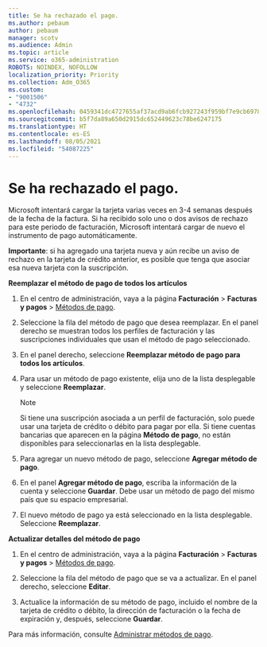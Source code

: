 ```yaml
---
title: Se ha rechazado el pago.
ms.author: pebaum
author: pebaum
manager: scotv
ms.audience: Admin
ms.topic: article
ms.service: o365-administration
ROBOTS: NOINDEX, NOFOLLOW
localization_priority: Priority
ms.collection: Adm_O365
ms.custom:
- "9001506"
- "4732"
ms.openlocfilehash: 0459341dc4727655af37acd9ab6fcb927243f959bf7e9cb69787e3813658342d
ms.sourcegitcommit: b5f7da89a650d2915dc652449623c78be6247175
ms.translationtype: HT
ms.contentlocale: es-ES
ms.lasthandoff: 08/05/2021
ms.locfileid: "54087225"
---
```

# <a name="your-payment-was-declined"></a>Se ha rechazado el pago.

Microsoft intentará cargar la tarjeta varias veces en 3-4 semanas después de la fecha de la factura.  Si ha recibido solo uno o dos avisos de rechazo para este periodo de facturación, Microsoft intentará cargar de nuevo el instrumento de pago automáticamente.  

**Importante**: si ha agregado una tarjeta nueva y aún recibe un aviso de rechazo en la tarjeta de crédito anterior, es posible que tenga que asociar esa nueva tarjeta con la suscripción.

**Reemplazar el método de pago de todos los artículos**

1. En el centro de administración, vaya a la página **Facturación** > **Facturas y pagos** > [Métodos de pago](https://go.microsoft.com/fwlink/p/?linkid=2018806).

2. Seleccione la fila del método de pago que desea reemplazar. En el panel derecho se muestran todos los perfiles de facturación y las suscripciones individuales que usan el método de pago seleccionado.

3. En el panel derecho, seleccione **Reemplazar método de pago para todos los artículos**.

4. Para usar un método de pago existente, elija uno de la lista desplegable y seleccione **Reemplazar**.

    > [!NOTE]
    > Si tiene una suscripción asociada a un perfil de facturación, solo puede usar una tarjeta de crédito o débito para pagar por ella. Si tiene cuentas bancarias que aparecen en la página **Método de pago**, no están disponibles para seleccionarlas en la lista desplegable.

5. Para agregar un nuevo método de pago, seleccione **Agregar método de pago**.

6. En el panel **Agregar método de pago**, escriba la información de la cuenta y seleccione **Guardar**. Debe usar un método de pago del mismo país que su espacio empresarial.

7. El nuevo método de pago ya está seleccionado en la lista desplegable. Seleccione **Reemplazar**.

**Actualizar detalles del método de pago**

1. En el centro de administración, vaya a la página **Facturación** > **Facturas y pagos** > [Métodos de pago](https://go.microsoft.com/fwlink/p/?linkid=2018806).

2. Seleccione la fila del método de pago que se va a actualizar. En el panel derecho, seleccione **Editar**.

3. Actualice la información de su método de pago, incluido el nombre de la tarjeta de crédito o débito, la dirección de facturación o la fecha de expiración y, después, seleccione **Guardar**.

Para más información, consulte [Administrar métodos de pago](https://docs.microsoft.com/microsoft-365/commerce/billing-and-payments/manage-payment-methods).